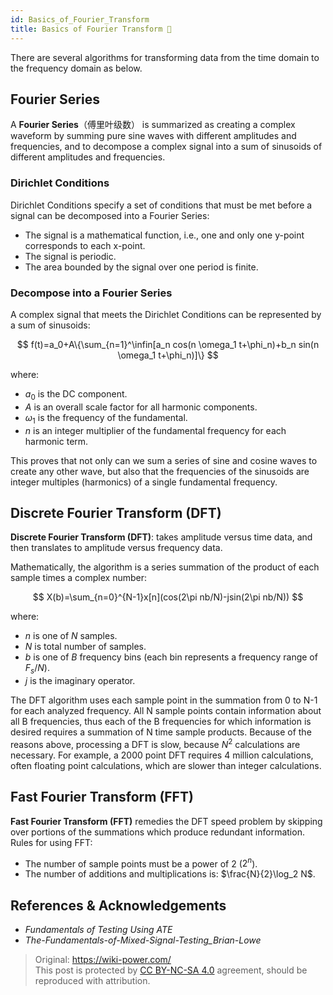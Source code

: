 ```yaml
---
id: Basics_of_Fourier_Transform
title: Basics of Fourier Transform 🚧
---
```


There are several algorithms for transforming data from the time domain to the frequency domain as below.

## Fourier Series

A **Fourier Series**（傅里叶级数） is summarized as creating a complex waveform by summing pure sine waves with different amplitudes and frequencies, and to decompose a complex signal into a sum of sinusoids of different amplitudes and frequencies.

### Dirichlet Conditions

Dirichlet Conditions specify a set of conditions that must be met before a signal can be decomposed into a Fourier Series:

- The signal is a mathematical function, i.e., one and only one y-point corresponds to each x-point.
- The signal is periodic.
- The area bounded by the signal over one period is finite.

### Decompose into a Fourier Series

A complex signal that meets the Dirichlet Conditions can be represented by a sum of sinusoids:

$$
f(t)=a_0+A\{\sum_{n=1}^\infin[a_n cos(n \omega_1 t+\phi_n)+b_n sin(n \omega_1 t+\phi_n)]\}
$$

where:

- $a_0$ is the DC component.
- $A$ is an overall scale factor for all harmonic components.
- $\omega_1$ is the frequency of the fundamental.
- $n$ is an integer multiplier of the fundamental frequency for each harmonic term.

This proves that not only can we sum a series of sine and cosine waves to create any other wave, but also that the frequencies of the sinusoids are integer multiples (harmonics) of a single fundamental frequency.

## Discrete Fourier Transform (DFT)

**Discrete Fourier Transform (DFT)**: takes amplitude versus time data, and then translates to amplitude versus frequency data.

Mathematically, the algorithm is a series summation of the product of each sample times a complex number:

$$
X(b)=\sum_{n=0}^{N-1}x[n](cos(2\pi nb/N)-jsin(2\pi nb/N))
$$

where:

- $n$ is one of $N$ samples.
- $N$ is total number of samples.
- $b$ is one of $B$ frequency bins (each bin represents a frequency range of $F_s /N$).
- $j$ is the imaginary operator.

The DFT algorithm uses each sample point in the summation from 0 to N-1 for each analyzed frequency. All N sample points contain information about all B frequencies, thus each of the B frequencies for which information is desired requires a summation of N time sample products. Because of the reasons above, processing a DFT is slow, because $N^2$ calculations are necessary. For example, a 2000 point DFT requires 4 million calculations, often floating point calculations, which are slower than integer calculations.

## Fast Fourier Transform (FFT)

**Fast Fourier Transform (FFT)** remedies the DFT speed problem by skipping over portions of the summations which produce redundant information. Rules for using FFT:

- The number of sample points must be a power of 2 ($2^n$).
- The number of additions and multiplications is: $\frac{N}{2}\log_2 N$.

## References & Acknowledgements

- *Fundamentals of Testing Using ATE*
- *The-Fundamentals-of-Mixed-Signal-Testing_Brian-Lowe*

> Original: <https://wiki-power.com/>  
> This post is protected by [CC BY-NC-SA 4.0](https://creativecommons.org/licenses/by/4.0/deed.en) agreement, should be reproduced with attribution.
